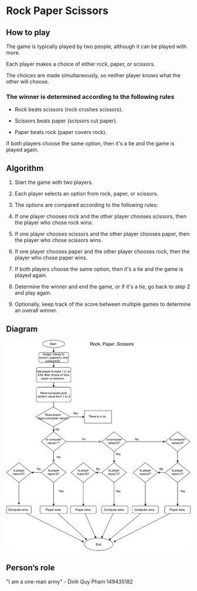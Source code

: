 # Rock Paper Scissors

## How to play
The game is typically played by two people, although it can be played with more.

Each player makes a choice of either rock, paper, or scissors.

The choices are made simultaneously, so neither player knows what the other will choose.


### The winner is determined according to the following rules
- Rock beats scissors (rock crushes scissors).

- Scissors beats paper (scissors cut paper).

- Paper beats rock (paper covers rock).

If both players choose the same option, then it's a tie and the game is played again.


## Algorithm

1. Start the game with two players.

2. Each player selects an option from rock, paper, or scissors.

3. The options are compared according to the following rules:

4. If one player chooses rock and the other player chooses scissors, then the player who chose rock wins.

5. If one player chooses scissors and the other player chooses paper, then the player who chose scissors wins.

6. If one player chooses paper and the other player chooses rock, then the player who chose paper wins.

7. If both players choose the same option, then it's a tie and the game is played again.

8. Determine the winner and end the game, or if it's a tie, go back to step 2 and play again.

9. Optionally, keep track of the score between multiple games to determine an overall winner.

## Diagram 
![diagram of algorithm](./img/design-1.png)

## Person’s role 
"I am a one-man army" - Dinh Quy Pham 149435182
